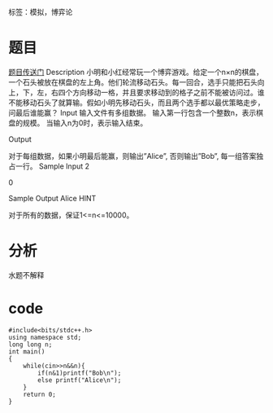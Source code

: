 ﻿---
tags: 
 - 基础算法-博弈论
grammar_cjkRuby: true
catalog: true
layout:  post
header-img: "img/header/P25.jpg"
preview-img: "/img/preview/P65.jpg"
---
标签：模拟，博弈论

# 题目
[题目传送门](http://www.lydsy.com/JudgeOnline/problem.php?id=2463)
Description
小明和小红经常玩一个博弈游戏。给定一个n×n的棋盘，一个石头被放在棋盘的左上角。他们轮流移动石头。每一回合，选手只能把石头向上，下，左，右四个方向移动一格，并且要求移动到的格子之前不能被访问过。谁不能移动石头了就算输。假如小明先移动石头，而且两个选手都以最优策略走步，问最后谁能赢？
Input
    输入文件有多组数据。
    输入第一行包含一个整数n，表示棋盘的规模。
    当输入n为0时，表示输入结束。
 

Output

对于每组数据，如果小明最后能赢，则输出”Alice”, 否则输出”Bob”, 每一组答案独占一行。
Sample Input
2

0

Sample Output
Alice
HINT

对于所有的数据，保证1<=n<=10000。

# 分析

水题不解释

# code

```
#include<bits/stdc++.h>
using namespace std;
long long n;
int main()
{
	while(cin>>n&&n){
	    if(n&1)printf("Bob\n");
		else printf("Alice\n");
	}
	return 0;
}
```